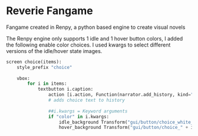 # Reverie Fangame
Fangame created in Renpy, a python based engine to create visual novels


The Renpy engine only supports 1 idle and 1 hover button colors, I added the following enable color choices. I used kwargs to select different versions of the idle/hover state images.


```python
screen choice(items):
    style_prefix "choice"
    
    vbox:
        for i in items:
            textbutton i.caption:
                action [i.action, Function(narrator.add_history, kind="adv",who=__("Choice:"),what=__(i.caption))]
                # adds choice text to history
                
                ##i.kwargs = Keyword arguments
                if "color" in i.kwargs:
                    idle_background Transform("gui/button/choice_white_idle.png")
                    hover_background Transform("gui/button/choice_" + i.kwargs["color"] + "_hover.png")
```
